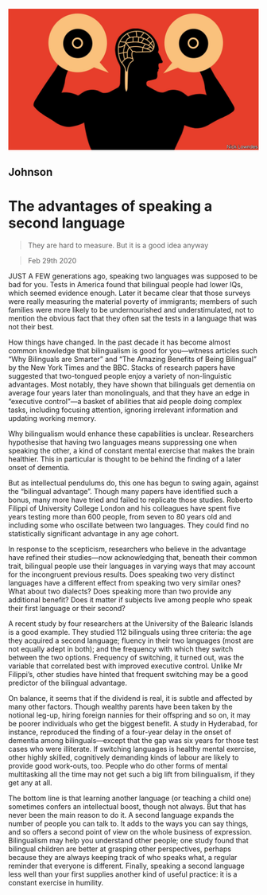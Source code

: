 ![](./images/20200229_BKD001.jpg)

## Johnson

# The advantages of speaking a second language

> They are hard to measure. But it is a good idea anyway

> Feb 29th 2020

JUST A FEW generations ago, speaking two languages was supposed to be bad for you. Tests in America found that bilingual people had lower IQs, which seemed evidence enough. Later it became clear that those surveys were really measuring the material poverty of immigrants; members of such families were more likely to be undernourished and understimulated, not to mention the obvious fact that they often sat the tests in a language that was not their best.

How things have changed. In the past decade it has become almost common knowledge that bilingualism is good for you—witness articles such “Why Bilinguals are Smarter” and “The Amazing Benefits of Being Bilingual” by the New York Times and the BBC. Stacks of research papers have suggested that two-tongued people enjoy a variety of non-linguistic advantages. Most notably, they have shown that bilinguals get dementia on average four years later than monolinguals, and that they have an edge in “executive control”—a basket of abilities that aid people doing complex tasks, including focusing attention, ignoring irrelevant information and updating working memory.

Why bilingualism would enhance these capabilities is unclear. Researchers hypothesise that having two languages means suppressing one when speaking the other, a kind of constant mental exercise that makes the brain healthier. This in particular is thought to be behind the finding of a later onset of dementia.

But as intellectual pendulums do, this one has begun to swing again, against the “bilingual advantage”. Though many papers have identified such a bonus, many more have tried and failed to replicate those studies. Roberto Filippi of University College London and his colleagues have spent five years testing more than 600 people, from seven to 80 years old and including some who oscillate between two languages. They could find no statistically significant advantage in any age cohort.

In response to the scepticism, researchers who believe in the advantage have refined their studies—now acknowledging that, beneath their common trait, bilingual people use their languages in varying ways that may account for the incongruent previous results. Does speaking two very distinct languages have a different effect from speaking two very similar ones? What about two dialects? Does speaking more than two provide any additional benefit? Does it matter if subjects live among people who speak their first language or their second?

A recent study by four researchers at the University of the Balearic Islands is a good example. They studied 112 bilinguals using three criteria: the age they acquired a second language; fluency in their two languages (most are not equally adept in both); and the frequency with which they switch between the two options. Frequency of switching, it turned out, was the variable that correlated best with improved executive control. Unlike Mr Filippi’s, other studies have hinted that frequent switching may be a good predictor of the bilingual advantage.

On balance, it seems that if the dividend is real, it is subtle and affected by many other factors. Though wealthy parents have been taken by the notional leg-up, hiring foreign nannies for their offspring and so on, it may be poorer individuals who get the biggest benefit. A study in Hyderabad, for instance, reproduced the finding of a four-year delay in the onset of dementia among bilinguals—except that the gap was six years for those test cases who were illiterate. If switching languages is healthy mental exercise, other highly skilled, cognitively demanding kinds of labour are likely to provide good work-outs, too. People who do other forms of mental multitasking all the time may not get such a big lift from bilingualism, if they get any at all.

The bottom line is that learning another language (or teaching a child one) sometimes confers an intellectual boost, though not always. But that has never been the main reason to do it. A second language expands the number of people you can talk to. It adds to the ways you can say things, and so offers a second point of view on the whole business of expression. Bilingualism may help you understand other people; one study found that bilingual children are better at grasping other perspectives, perhaps because they are always keeping track of who speaks what, a regular reminder that everyone is different. Finally, speaking a second language less well than your first supplies another kind of useful practice: it is a constant exercise in humility.